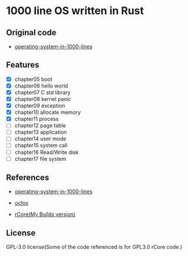 # 1000 line OS written in Rust

## Original code

- [operating-system-in-1000-lines](https://github.com/nuta/operating-system-in-1000-lines)

## Features

- [x] chapter05 boot
- [x] chapter06 hello world
- [x] chapter07 C std library
- [x] chapter08 kernel panic
- [x] chapter09 exception
- [x] chapter10 allocate memory
- [x] chapter11 process
- [ ] chapter12 page table
- [ ] chapter13 application
- [ ] chapter14 user mode
- [ ] chapter15 system call
- [ ] chapter16 Read/Write disk
- [ ] chapter17 file system

## References

- [operating-system-in-1000-lines](https://github.com/nuta/operating-system-in-1000-lines)

- [octox](https://github.com/o8vm/octox)
- [rCore(My Builds version)](https://github.com/SARDONYX-sard/My-rCore-Tutorial-v3)

## License

GPL-3.0 license(Some of the code referenced is for GPL3.0 rCore code.)
